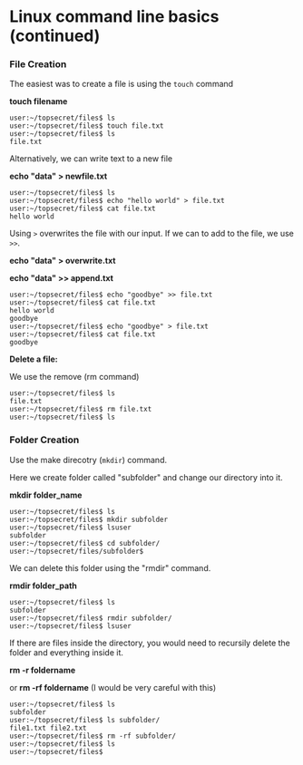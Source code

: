 # Linux command line basics (continued)

### File Creation

The easiest was to create a file is using the ```touch``` command

__touch filename__

```console
user:~/topsecret/files$ ls
user:~/topsecret/files$ touch file.txt
user:~/topsecret/files$ ls
file.txt
```

Alternatively, we can write text to a new file

__echo "data" > newfile.txt__

```console
user:~/topsecret/files$ ls
user:~/topsecret/files$ echo "hello world" > file.txt
user:~/topsecret/files$ cat file.txt 
hello world
```

Using ```>``` overwrites the file with our input. If we can to add to the file, we use ```>>```.

__echo "data" > overwrite.txt__

__echo "data" >> append.txt__

```console
user:~/topsecret/files$ echo "goodbye" >> file.txt 
user:~/topsecret/files$ cat file.txt 
hello world
goodbye
user:~/topsecret/files$ echo "goodbye" > file.txt 
user:~/topsecret/files$ cat file.txt 
goodbye
```
__Delete a file:__

We use the remove (rm command)

```console
user:~/topsecret/files$ ls
file.txt
user:~/topsecret/files$ rm file.txt 
user:~/topsecret/files$ ls
```

### Folder Creation

Use the make direcotry (```mkdir```) command.

Here we create folder called "subfolder" and change our directory into it.

__mkdir folder_name__

```consoleuser
user:~/topsecret/files$ ls
user:~/topsecret/files$ mkdir subfolder
user:~/topsecret/files$ lsuser
subfolder
user:~/topsecret/files$ cd subfolder/
user:~/topsecret/files/subfolder$
```

We can delete this folder using the "rmdir" command.

__rmdir folder_path__

```console
user:~/topsecret/files$ ls
subfolder
user:~/topsecret/files$ rmdir subfolder/
user:~/topsecret/files$ lsuser
```
If there are files inside the directory, you would need to recursily delete the folder and everything inside it.

__rm -r foldername__

or __rm -rf foldername__ (I would be very careful with this)

```console
user:~/topsecret/files$ ls
subfolder
user:~/topsecret/files$ ls subfolder/
file1.txt file2.txt
user:~/topsecret/files$ rm -rf subfolder/
user:~/topsecret/files$ ls
user:~/topsecret/files$
```